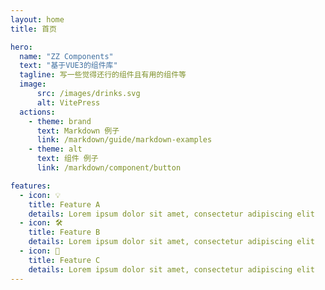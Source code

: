 ```yaml
---
layout: home
title: 首页

hero:
  name: "ZZ Components"
  text: "基于VUE3的组件库"
  tagline: 写一些觉得还行的组件且有用的组件等
  image:
      src: /images/drinks.svg
      alt: VitePress
  actions:
    - theme: brand
      text: Markdown 例子
      link: /markdown/guide/markdown-examples
    - theme: alt
      text: 组件 例子
      link: /markdown/component/button

features:
  - icon: 💡
    title: Feature A
    details: Lorem ipsum dolor sit amet, consectetur adipiscing elit
  - icon: 🛠️
    title: Feature B
    details: Lorem ipsum dolor sit amet, consectetur adipiscing elit
  - icon: 🔑
    title: Feature C
    details: Lorem ipsum dolor sit amet, consectetur adipiscing elit
---
```


